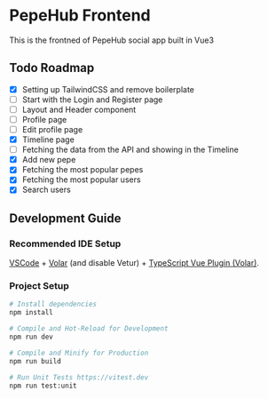 # PepeHub Frontend

This is the frontned of PepeHub social app built in Vue3

## Todo Roadmap

-   [x] Setting up TailwindCSS and remove boilerplate
-   [ ] Start with the Login and Register page
-   [ ] Layout and Header component
-   [ ] Profile page
-   [ ] Edit profile page
-   [x] Timeline page
-   [ ] Fetching the data from the API and showing in the Timeline
-   [x] Add new pepe
-   [x] Fetching the most popular pepes
-   [x] Fetching the most popular users
-   [x] Search users

## Development Guide

### Recommended IDE Setup

[VSCode](https://code.visualstudio.com/) + [Volar](https://marketplace.visualstudio.com/items?itemName=Vue.volar) (and disable Vetur) + [TypeScript Vue Plugin (Volar)](https://marketplace.visualstudio.com/items?itemName=Vue.vscode-typescript-vue-plugin).

### Project Setup

```sh
# Install dependencies
npm install

# Compile and Hot-Reload for Development
npm run dev

# Compile and Minify for Production
npm run build

# Run Unit Tests https://vitest.dev
npm run test:unit
```
